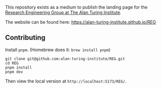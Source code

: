 This repository exists as a medium to publish the landing page for the [Research Engineering Group at The Alan Turing Institute](https://www.turing.ac.uk/research/research-engineering).

The website can be found here: https://alan-turing-institute.github.io/REG

## Contributing

Install `pnpm`. (Homebrew does it: `brew install pnpm`)

```
git clone git@github.com:alan-turing-institute/REG.git
cd REG
pnpm install
pnpm dev
```

Then view the local version at `http://localhost:5173/REG/`.

